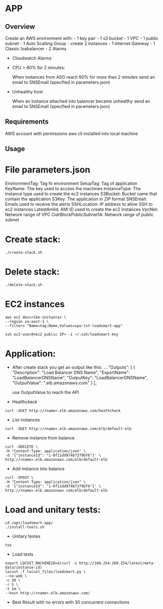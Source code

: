 # APP

## Overview
Create an AWS environment with:
    - 1 key pair
    - 1 s3 bucket
    - 1 VPC
    - 1 public subnet 
    - 1 Auto Scalling Group 
        - create 2 instances
    - 1 Internet Gateway
    - 1 Classic loabalancer
    - 2 Alarms

* Cloudwatch Alarms

- CPU > 60% for 2 minutes: 

    When instances from ASG reach 60% for more than 2 minutes send an email to SNSEmail  (specified in parameters.json)

- Unhealthy host

    When an instance attached into balancer became unhealthy send an email to SNSEmail (specified in parameters.json)

## Requirements
AWS account with permissions
aws cli installed into local machine

## Usage

# File parameters.json

EnvironmentTag: Tag fo environment 
SetupTag: Tag of application 
KeyName: The key used to access the machines
InstanceType: The instance type used to create the ec2 instances
S3Bucket: Bucket name that contain the application 
S3Key: The application in ZIP format
SNSEmail: Emails used to receive the alerts
SSHLocation: IP address to allow SSH to ec2 instances
LatestAmiId: AMI ID used to create the ec2 instances 
VpcNet: Network range of VPC
CidrBlockPublicSubnet1A: Network range of public subnet


# Create stack:

```
./create-stack.sh
```

# Delete stack:

```
./delete-stack.sh
```


# EC2 instances

```
aws ec2 describe-instances \
--region sa-east-1 \
--filters "Name=tag:Name,Values=spo-tst-loadsmart-app"
```

```
ssh ec2-user@<ec2 public IP> -i ~/.ssh/loadsmart-key
```


# Application:

-   After create stack you get an output like this:
    ...
    "Outputs": [
        {
            "Description": "Load Balancer DNS Name", 
            "ExportName": "LoadBalancerDNSName", 
            "OutputKey": "LoadBalancerDNSName", 
            "OutputValue": "<name>.elb.amazonaws.com"
        }
    ], 

    use OutputValue to reach the API

* Healthckeck 

```
curl -XGET http://<name>.elb.amazonaws.com/heathcheck
```

* List instances

```
curl -XGET http://<name>.elb.amazonaws.com/elb/default-elb
```

*  Remove instance from balance

```
curl -XDELETE \
-H "Content-Type: application/json" \
-d '{"instanceId": "i-0f11dd974b7379bf6"}' \
http://<name>.elb.amazonaws.com/elb/default-elb
```

* Add instance into balance

```
curl -XPOST \
-H "Content-Type: application/json" \
-d '{"instanceId": "i-0f11dd974b7379bf6"}' \
http://<name>.elb.amazonaws.com/elb/default-elb
```

# Load and unitary tests:

```
cd /opt/loadsmart-app/
./install-tools.sh
```

* Unitary testes

```
tox
```

* Load tests

```
export LOCUST_MACHINEID=$(curl -s http://169.254.169.254/latest/meta-data/instance-id)
locust -f locust_files/loadsmart.py \
--no-web \
-c 30 \
-r 5 \
-t 1m \
--host http://<name>.elb.amazonaws.com/
```

- Best Result with no errors with 30 concurrent connections 

